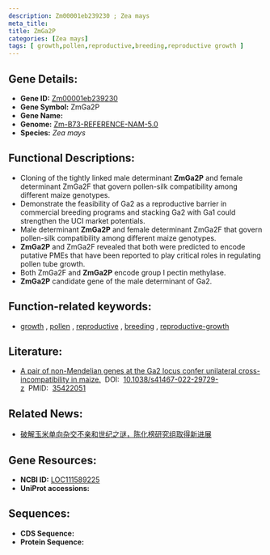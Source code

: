 ```yaml
---
description: Zm00001eb239230 ; Zea mays
meta_title:
title: ZmGa2P
categories: [Zea mays]
tags: [ growth,pollen,reproductive,breeding,reproductive growth ]
---
```


## Gene Details:
- **Gene ID:**	[Zm00001eb239230](https://www.maizegdb.org/gene_center/gene/Zm00001eb239230)
- **Gene Symbol:** ZmGa2P
- **Gene Name:** 
- **Genome:** [Zm-B73-REFERENCE-NAM-5.0](https://www.maizegdb.org/genome/assembly/Zm-B73-REFERENCE-NAM-5.0)
- **Species:** *Zea mays*

## Functional Descriptions:
   - Cloning of the tightly linked male determinant **ZmGa2P** and female determinant ZmGa2F that govern pollen-silk compatibility among different maize genotypes.
   - Demonstrate the feasibility of Ga2 as a reproductive barrier in commercial breeding programs and stacking Ga2 with Ga1 could strengthen the UCI market potentials.
   - Male determinant **ZmGa2P** and female determinant ZmGa2F that govern pollen-silk compatibility among different maize genotypes.
   - **ZmGa2P** and ZmGa2F revealed that both were predicted to encode putative PMEs that have been reported to play critical roles in regulating pollen tube growth.
   - Both ZmGa2F and **ZmGa2P** encode group I pectin methylase.
   - **ZmGa2P** candidate gene of the male determinant of Ga2.

## Function-related keywords:
- [growth](/tags/growth/)&nbsp;,&nbsp;[pollen](/tags/pollen/)&nbsp;,&nbsp;[reproductive](/tags/reproductive/)&nbsp;,&nbsp;[breeding](/tags/breeding/)&nbsp;,&nbsp;[reproductive-growth](/tags/reproductive-growth/)

## Literature:
   - [A pair of non-Mendelian genes at the Ga2 locus confer unilateral cross-incompatibility in maize.]( https://www.nature.com/articles/s41467-022-29729-z)&nbsp;&nbsp;DOI:&nbsp;&nbsp;[10.1038/s41467-022-29729-z](https://www.nature.com/articles/s41467-022-29729-z)&nbsp;&nbsp;PMID:&nbsp;&nbsp;[35422051](https://pubmed.ncbi.nlm.nih.gov/35422051/)

## Related News:
   - [破解玉米单向杂交不亲和世纪之谜，陈化榜研究组取得新进展](https://mp.weixin.qq.com/s?__biz=MzIyOTY2NDYyNQ==&mid=2247538132&idx=3&sn=b663a63a036a9e630e640724daeb8f44&chksm=e8bd27cadfcaaedcab6ed4c4cc9bd9b6dc5d2bebe684d1af2bb479a2586c50140502e897a03f&scene=27#wechat_redirect)

## Gene Resources:
- **NCBI ID:** [LOC111589225](https://www.ncbi.nlm.nih.gov/gene/?term=LOC111589225)
- **UniProt accessions:** [](https://www.uniprot.org/uniprotkb//entry)



## Sequences:
- **CDS Sequence:**
- **Protein Sequence:**
